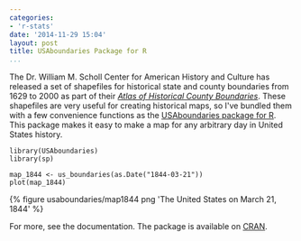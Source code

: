 ```yaml
---
categories:
- 'r-stats'
date: '2014-11-29 15:04'
layout: post
title: USAboundaries Package for R
...
```


The Dr. William M. Scholl Center for American History and Culture has released a set of shapefiles for historical state and county boundaries from 1629 to 2000 as part of their *[Atlas of Historical County Boundaries](http://publications.newberry.org/ahcbp/)*. These shapefiles are very useful for creating historical maps, so I've bundled them with a few convenience functions as the [USAboundaries package for R](https://github.com/ropensci/usaboundaries). This package makes it easy to make a map for any arbitrary day in United States history.

    library(USAboundaries)
    library(sp)

    map_1844 <- us_boundaries(as.Date("1844-03-21"))
    plot(map_1844)

{% figure usaboundaries/map1844 png 'The United States on March 21, 1844' %}

<!--more-->

For more, see the documentation. The package is available on [CRAN](http://cran.rstudio.org/web/packages/USAboundaries/index.html).
